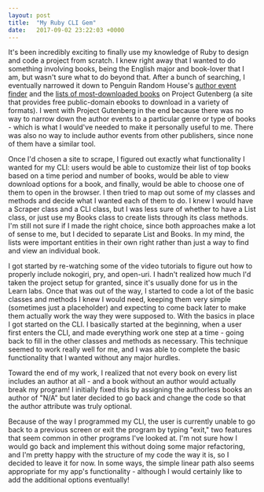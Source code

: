 ```yaml
---
layout: post
title:  "My Ruby CLI Gem"
date:   2017-09-02 23:22:03 +0000
---
```



It's been incredibly exciting to finally use my knowledge of Ruby to design and code a project from scratch. I knew right away that I wanted to do something involving books, being the English major and book-lover that I am, but wasn't sure what to do beyond that. After a bunch of searching, I eventually narrowed it down to Penguin Random House's [author event finder](http://www.penguinrandomhouse.com/authors/events) and the [lists of most-downloaded books](https://www.gutenberg.org/browse/scores/top) on Project Gutenberg (a site that provides free public-domain ebooks to download in a variety of formats). I went with Project Gutenberg in the end because there was no way to narrow down the author events to a particular genre or type of books - which is what I would've needed to make it personally useful to me. There was also no way to include author events from other publishers, since none of them have a similar tool.

Once I'd chosen a site to scrape, I figured out exactly what functionality I wanted for my CLI: users would be able to customize their list of top books based on a time period and number of books, would be able to view download options for a book, and finally, would be able to choose one of them to open in the browser. I then tried to map out some of my classes and methods and decide what I wanted each of them to do. I knew I would have a Scraper class and a CLI class, but I was less sure of whether to have a List class, or just use my Books class to create lists through its class methods. I'm still not sure if I made the right choice, since both approaches make a lot of sense to me, but I decided to separate List and Books. In my mind, the lists were important entities in their own right rather than just a way to find and view an individual book.

I got started by re-watching some of the video tutorials to figure out how to properly include nokogiri, pry, and open-uri. I hadn't realized how much I'd taken the project setup for granted, since it's usually done for us in the Learn labs. Once that was out of the way, I started to code a lot of the basic classes and methods I knew I would need, keeping them very simple (sometimes just a placeholder) and expecting to come back later to make them actually work the way they were supposed to. With the basics in place I got started on the CLI. I basically started at the beginning, when a user first enters the CLI, and made everything work one step at a time - going back to fill in the other classes and methods as necessary. This technique seemed to work really well for me, and I was able to complete the basic functionality that I wanted without any major hurdles.

Toward the end of my work, I realized that not every book on every list includes an author at all - and a book without an author would actually break my program! I initially fixed this by assigning the authorless books an author of "N/A" but later decided to go back and change the code so that the author attribute was truly optional.

Because of the way I programmed my CLI, the user is currently unable to go back to a previous screen or exit the program by typing "exit," two features that seem common in other programs I've looked at. I'm not sure how I would go back and implement this without doing some major refactoring, and I'm pretty happy with the structure of my code the way it is, so I decided to leave it for now. In some ways, the simple linear path also seems appropriate for my app's functionality - although I would certainly like to add the additional options eventually!
